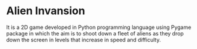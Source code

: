 # Alien Invansion
It is a 2D game developed in Python programming language using Pygame package in which the aim is to shoot down a fleet of aliens as they drop down the screen in levels that increase in speed and difficulty.
